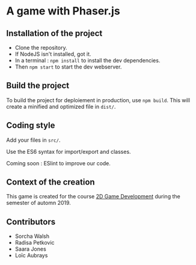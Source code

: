 # A game with Phaser.js

## Installation of the project

- Clone the repository.
- If NodeJS isn't installed, got it.
- In a terminal : ```npm install``` to install the dev dependencies.
- Then ```npm start``` to start the dev webserver.

## Build the project

To build the project for deploiement in production, use ```npm build```. This will create a minified and optimized file in ```dist/```.

## Coding style

Add your files in ```src/```.

Use the ES6 syntax for import/export and classes.

Coming soon : ESlint to improve our code.

## Context of the creation

This game is created for the course [2D Game Development](https://applicationspub.unil.ch/interpub/noauth/php/Ud/ficheCours.php?v_enstyid=73011&v_langue=fr) during the semester of automn 2019.

## Contributors
- Sorcha Walsh
- Radisa Petkovic
- Saara Jones
- Loïc Aubrays
